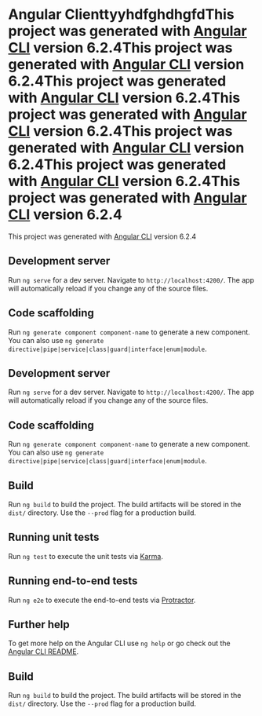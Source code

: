 # Angular ClienttyyhdfghdhgfdThis project was generated with [Angular CLI](https://github.com/angular/angular-cli) version 6.2.4This project was generated with [Angular CLI](https://github.com/angular/angular-cli) version 6.2.4This project was generated with [Angular CLI](https://github.com/angular/angular-cli) version 6.2.4This project was generated with [Angular CLI](https://github.com/angular/angular-cli) version 6.2.4This project was generated with [Angular CLI](https://github.com/angular/angular-cli) version 6.2.4This project was generated with [Angular CLI](https://github.com/angular/angular-cli) version 6.2.4This project was generated with [Angular CLI](https://github.com/angular/angular-cli) version 6.2.4

This project was generated with [Angular CLI](https://github.com/angular/angular-cli) version 6.2.4

## Development server

Run `ng serve` for a dev server. Navigate to `http://localhost:4200/`. The app will automatically reload if you change any of the source files.

## Code scaffolding

Run `ng generate component component-name` to generate a new component. You can also use `ng generate directive|pipe|service|class|guard|interface|enum|module`.

## Development server

Run `ng serve` for a dev server. Navigate to `http://localhost:4200/`. The app will automatically reload if you change any of the source files.

## Code scaffolding

Run `ng generate component component-name` to generate a new component. You can also use `ng generate directive|pipe|service|class|guard|interface|enum|module`.

## Build

Run `ng build` to build the project. The build artifacts will be stored in the `dist/` directory. Use the `--prod` flag for a production build.

## Running unit tests

Run `ng test` to execute the unit tests via [Karma](https://karma-runner.github.io).

## Running end-to-end tests

Run `ng e2e` to execute the end-to-end tests via [Protractor](http://www.protractortest.org/).

## Further help

To get more help on the Angular CLI use `ng help` or go check out the [Angular CLI README](https://github.com/angular/angular-cli/blob/master/README.md).



## Build

Run `ng build` to build the project. The build artifacts will be stored in the `dist/` directory. Use the `--prod` flag for a production build.
